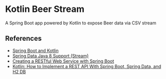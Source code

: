 # Kotlin Beer Stream

A Spring Boot app powered by Kotlin to expose Beer data via CSV stream

## References

- [Spring Boot and Kotlin](https://www.baeldung.com/spring-boot-kotlin)
- [Spring Data Java 8 Support (Stream)](https://www.baeldung.com/spring-data-java-8)
- [Creating a RESTful Web Service with Spring Boot](https://kotlinlang.org/docs/tutorials/spring-boot-restful.html)
- [Kotlin: How to Implement a REST API With Spring Boot, Spring Data, and H2 DB](https://dzone.com/articles/kotlin-spring-bootspring-data-h2-db-rest-api)

